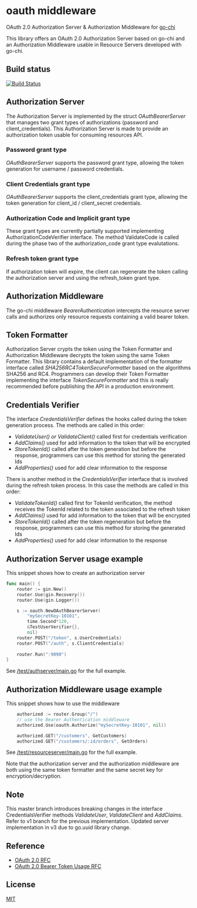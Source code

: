# oauth middleware
OAuth 2.0 Authorization Server &amp; Authorization Middleware for [go-chi](https://github.com/go-chi/chi)

This library offers an OAuth 2.0 Authorization Server based on go-chi and an Authorization Middleware usable in Resource Servers developed with go-chi.


## Build status
[![Build Status](https://travis-ci.org/jeffreydwalter/oauth.svg?branch=master)](https://travis-ci.org/jeffreydwalter/oauth)

## Authorization Server
The Authorization Server is implemented by the struct _OAuthBearerServer_ that manages two grant types of authorizations (password and client_credentials). 
This Authorization Server is made to provide an authorization token usable for consuming resources API. 

### Password grant type
_OAuthBearerServer_ supports the password grant type, allowing the token generation for username / password credentials.

### Client Credentials grant type
_OAuthBearerServer_ supports the client_credentials grant type, allowing the token generation for client_id / client_secret credentials.

### Authorization Code and Implicit grant type
These grant types are currently partially supported implementing AuthorizationCodeVerifier interface. The method ValidateCode is called during the phase two of the authorization_code grant type evalutations.

### Refresh token grant type
If authorization token will expire, the client can regenerate the token calling the authorization server and using the refresh_token grant type.

## Authorization Middleware 
The go-chi middleware _BearerAuthentication_ intercepts the resource server calls and authorizes only resource requests containing a valid bearer token.

## Token Formatter
Authorization Server crypts the token using the Token Formatter and Authorization Middleware decrypts the token using the same Token Formatter.
This library contains a default implementation of the formatter interface called _SHA256RC4TokenSecureFormatter_ based on the algorithms SHA256 and RC4.
Programmers can develop their Token Formatter implementing the interface _TokenSecureFormatter_ and this is really recommended before publishing the API in a production environment. 

## Credentials Verifier
The interface _CredentialsVerifier_ defines the hooks called during the token generation process.
The methods are called in this order:
- _ValidateUser() or ValidateClient()_ called first for credentials verification
- _AddClaims()_ used for add information to the token that will be encrypted
- _StoreTokenId()_ called after the token generation but before the response, programmers can use this method for storing the generated Ids
- _AddProperties()_ used for add clear information to the response

There is another method in the _CredentialsVerifier_ interface that is involved during the refresh token process. 
In this case the methods are called in this order:
- _ValidateTokenId()_ called first for TokenId verification, the method receives the TokenId related to the token associated to the refresh token
- _AddClaims()_ used for add information to the token that will be encrypted
- _StoreTokenId()_ called after the token regeneration but before the response, programmers can use this method for storing the generated Ids
- _AddProperties()_ used for add clear information to the response

## Authorization Server usage example
This snippet shows how to create an authorization server
```Go
func main() {
	router := gin.New()
	router.Use(gin.Recovery())
	router.Use(gin.Logger())

    s := oauth.NewOAuthBearerServer(
		"mySecretKey-10101",
		time.Second*120,
		&TestUserVerifier{},
		nil)
	router.POST("/token", s.UserCredentials)
	router.POST("/auth", s.ClientCredentials)
	
	router.Run(":9090")
}
```
See [/test/authserver/main.go](https://github.com/jeffreydwalter/oauth/blob/master/test/authserver/main.go) for the full example.

## Authorization Middleware usage example
This snippet shows how to use the middleware
```Go
    authorized := router.Group("/")
	// use the Bearer Authentication middleware
	authorized.Use(oauth.Authorize("mySecretKey-10101", nil))

	authorized.GET("/customers", GetCustomers)
	authorized.GET("/customers/:id/orders", GetOrders)
```
See [/test/resourceserver/main.go](https://github.com/jeffreydwalter/oauth/blob/master/test/resourceserver/main.go) for the full example.

Note that the authorization server and the authorization middleware are both using the same token formatter and the same secret key for encryption/decryption.

## Note
This master branch introduces breaking changes in the interface CredentialsVerifier methods _ValidateUser_, _ValidateClient_ and _AddClaims_. Refer to v1 branch for the previous implementation.
Updated server implementation in v3 due to go.uuid library change.

## Reference
- [OAuth 2.0 RFC](https://tools.ietf.org/html/rfc6749)
- [OAuth 2.0 Bearer Token Usage RFC](https://tools.ietf.org/html/rfc6750)

## License
[MIT](https://github.com/jeffreydwalter/oauth/blob/master/LICENSE)
